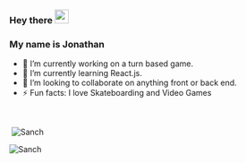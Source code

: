 
### Hey there <img src="https://media.giphy.com/media/hvRJCLFzcasrR4ia7z/giphy.gif" width="25px">
<body style="align-items: center;">
<h3>My name is Jonathan</h3>

- 🔭 I’m currently working on a turn based game.
- 🌱 I’m currently learning React.js.
- 👯 I’m looking to collaborate on anything front or back end.
- ⚡ Fun facts: I love Skateboarding and Video Games

<br>
<p>&nbsp;<img align="center" src="https://github-readme-stats.vercel.app/api?username=jonathan-sanchez&theme=radical&show_icons=true&count_private=true&locale=en" alt="Sanch" /></p>
<p><img align="left" src="https://github-readme-stats.vercel.app/api/top-langs?username=jonathan-sanchez&theme=radical&show_icons=true&count_private=true&locale=en&layout=compact" alt="Sanch" /></p>
</body>
